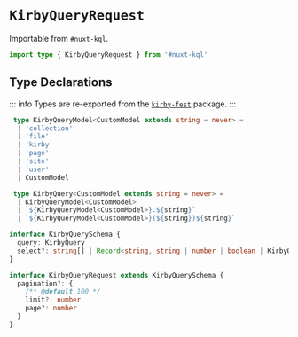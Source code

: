 # `KirbyQueryRequest`

Importable from `#nuxt-kql`.

```ts
import type { KirbyQueryRequest } from '#nuxt-kql'
```

## Type Declarations

::: info
Types are re-exported from the [`kirby-fest`](https://github.com/johannschopplich/kirby-fest) package.
:::

```ts
 type KirbyQueryModel<CustomModel extends string = never> =
  | 'collection'
  | 'file'
  | 'kirby'
  | 'page'
  | 'site'
  | 'user'
  | CustomModel

 type KirbyQuery<CustomModel extends string = never> =
  | KirbyQueryModel<CustomModel>
  | `${KirbyQueryModel<CustomModel>}.${string}`
  | `${KirbyQueryModel<CustomModel>}(${string})${string}`

interface KirbyQuerySchema {
  query: KirbyQuery
  select?: string[] | Record<string, string | number | boolean | KirbyQuerySchema>
}

interface KirbyQueryRequest extends KirbyQuerySchema {
  pagination?: {
    /** @default 100 */
    limit?: number
    page?: number
  }
}
```

